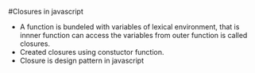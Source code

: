 #Closures in javascript
- A function is bundeled with variables of lexical environment, that is innner function can access the variables from outer function is called closures.
- Created closures using constuctor function.
- Closure is design pattern in javascript
